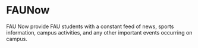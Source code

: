# FAUNow
FAU Now provide FAU students with a constant feed of news, sports information, campus activities, and any other important events occurring on campus.
